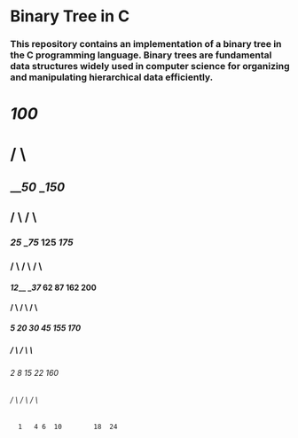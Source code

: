 # Binary Tree in C

### This repository contains an implementation of a binary tree in the C programming language. Binary trees are fundamental data structures widely used in computer science for organizing and manipulating hierarchical data efficiently.

#                                                  _____________100_____________
#                                                 /                              \
##                                _______________50_____________              ____________150___________
##                             /                              \            /                         \
###                _____________25_____________              ____75___     125                       _175_
###               /                             \            /         \                              /     \
####       _______12_________              ____37___      62         87                           162     200
####      /                   \            /         \                                              /   \
#####    _5_                 _20_         30         45                                           155     170
#####   /   \               /    \                                                                  \
######  2    8             15    22                                                                160
###### / \  / \           /  \
      1   4 6  10        18  24
